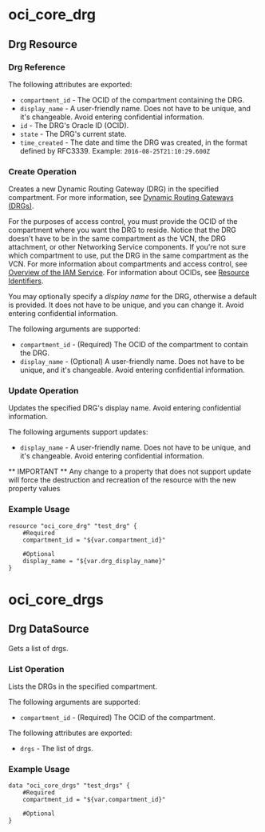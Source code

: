 # oci_core_drg

## Drg Resource

### Drg Reference

The following attributes are exported:

* `compartment_id` - The OCID of the compartment containing the DRG.
* `display_name` - A user-friendly name. Does not have to be unique, and it's changeable. Avoid entering confidential information. 
* `id` - The DRG's Oracle ID (OCID).
* `state` - The DRG's current state.
* `time_created` - The date and time the DRG was created, in the format defined by RFC3339.  Example: `2016-08-25T21:10:29.600Z` 



### Create Operation
Creates a new Dynamic Routing Gateway (DRG) in the specified compartment. For more information,
see [Dynamic Routing Gateways (DRGs)](https://docs.us-phoenix-1.oraclecloud.com/Content/Network/Tasks/managingDRGs.htm).

For the purposes of access control, you must provide the OCID of the compartment where you want
the DRG to reside. Notice that the DRG doesn't have to be in the same compartment as the VCN,
the DRG attachment, or other Networking Service components. If you're not sure which compartment
to use, put the DRG in the same compartment as the VCN. For more information about compartments
and access control, see [Overview of the IAM Service](https://docs.us-phoenix-1.oraclecloud.com/Content/Identity/Concepts/overview.htm).
For information about OCIDs, see [Resource Identifiers](https://docs.us-phoenix-1.oraclecloud.com/Content/General/Concepts/identifiers.htm).

You may optionally specify a *display name* for the DRG, otherwise a default is provided.
It does not have to be unique, and you can change it. Avoid entering confidential information.


The following arguments are supported:

* `compartment_id` - (Required) The OCID of the compartment to contain the DRG.
* `display_name` - (Optional) A user-friendly name. Does not have to be unique, and it's changeable. Avoid entering confidential information.


### Update Operation
Updates the specified DRG's display name. Avoid entering confidential information.


The following arguments support updates:
* `display_name` - A user-friendly name. Does not have to be unique, and it's changeable. Avoid entering confidential information.


** IMPORTANT **
Any change to a property that does not support update will force the destruction and recreation of the resource with the new property values

### Example Usage

```
resource "oci_core_drg" "test_drg" {
	#Required
	compartment_id = "${var.compartment_id}"

	#Optional
	display_name = "${var.drg_display_name}"
}
```

# oci_core_drgs

## Drg DataSource

Gets a list of drgs.

### List Operation
Lists the DRGs in the specified compartment.

The following arguments are supported:

* `compartment_id` - (Required) The OCID of the compartment.


The following attributes are exported:

* `drgs` - The list of drgs.

### Example Usage

```
data "oci_core_drgs" "test_drgs" {
	#Required
	compartment_id = "${var.compartment_id}"

	#Optional
}
```